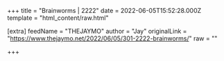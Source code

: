 
+++
title = "Brainworms | 2222"
date = 2022-06-05T15:52:28.000Z
template = "html_content/raw.html"

[extra]
feedName = "THEJAYMO"
author = "Jay"
originalLink = "https://www.thejaymo.net/2022/06/05/301-2222-brainworms/"
raw = ""

+++

